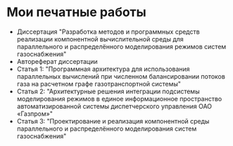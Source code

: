 # Мои печатные работы
- Диссертация "Разработка методов и программных средств реализации компонентной вычислительной среды для параллельного и распределённого моделирования режимов систем газоснабжения"
- Автореферат диссертации
- Статья 1: "Программная архитектура для использования параллельных вычислений при численном балансировании потоков газа на расчетном графе газотранспортной системы"
- Статья 2: "Архитектурные решения интеграции подсистемы моделирования режимов в единое информационное пространство автоматизированной системы диспетчерского управления ОАО «Газпром»"
- Статья 3: "Проектирование и реализация компонентной среды параллельного и распределённого моделирования систем газоснабжения"
